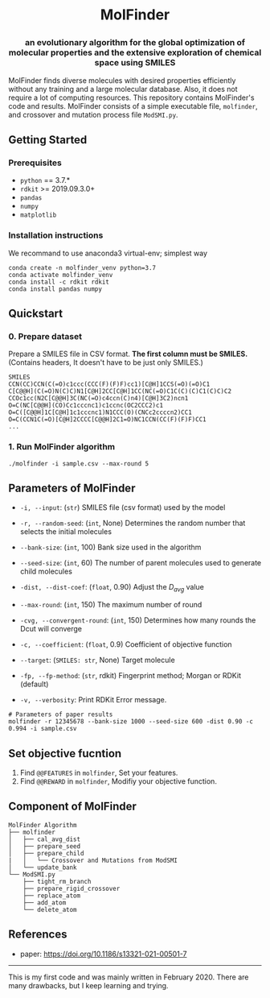 <!---
Copyright 2021 Yong-beom Kwon and Ju-yong Lee. All rights reserved.
-->

<h1 align="center">
<p>MolFinder
</h1>

<h3 align="center">
<p>an evolutionary algorithm for the global optimization of molecular properties and the extensive exploration of chemical space using SMILES
</h3>

MolFinder finds diverse molecules with desired properties efficiently without any training and a large molecular database. Also, it does not require a lot of computing resources. This repository contains MolFinder's code and results. MolFinder consists of a simple executable file, `molfinder`, and crossover and mutation process file `ModSMI.py`.

## Getting Started
### Prerequisites
* `python` == 3.7.*
* `rdkit` >= 2019.09.3.0+
* `pandas`
* `numpy`
* `matplotlib`

### Installation instructions
We recommand to use anaconda3 virtual-env; simplest way
```
conda create -n molfinder_venv python=3.7
conda activate molfinder_venv
conda install -c rdkit rdkit
conda install pandas numpy
```

## Quickstart
### 0. Prepare dataset
Prepare a SMILES file in CSV format. **The first column must be SMILES.**  
(Contains headers, It doesn't have to be just only SMILES.)
```
SMILES
CCN(CC)CCN(C(=O)c1ccc(CCC(F)(F)F)cc1)[C@H]1CCS(=O)(=O)C1
C[C@@H](C(=O)N(C)C)N1[C@H]2CC[C@H]1CC(NC(=O)C1C(C)(C)C1(C)C)C2
CCOc1cc(N2C[C@@H]3C(NC(=O)c4ccn(C)n4)[C@H]3C2)ncn1
O=C(NC[C@@H](CO)Cc1cccnc1)c1ccnc(OC2CCC2)c1
O=C([C@@H]1C[C@H]1c1cccnc1)N1CCC(O)(CNCc2ccccn2)CC1
O=C(CCN1C(=O)[C@H]2CCCC[C@@H]2C1=O)NC1CCN(CC(F)(F)F)CC1
...
```

### 1. Run MolFinder algorithm
```
./molfinder -i sample.csv --max-round 5
```

## Parameters of MolFinder
* `-i, --input`: (`str`) SMILES file (csv format) used by the model
* `-r, --random-seed`: (`int`, None) Determines the random number that selects the initial molecules
  
* `--bank-size`: (`int`, 100) Bank size used in the algorithm 
* `--seed-size`: (`int`, 60) The number of parent molecules used to generate child molecules
  
* `-dist, --dist-coef`: (`float`, 0.90) Adjust the $D_{avg}$ value

* `--max-round`: (`int`, 150) The maximum number of round
* `-cvg, --convergent-round`: (`int`, 150) Determines how many rounds the Dcut will converge
  
* `-c, --coefficient`: (`float`, 0.9) Coefficient of objective function
* `--target`: (`SMILES: str`, None) Target molecule 

* `-fp, --fp-method`: (`str`, rdkit) Fingerprint method; Morgan or RDKit (default)

* `-v, --verbosity`: Print RDKit Error message.

```shell
# Parameters of paper results
molfinder -r 12345678 --bank-size 1000 --seed-size 600 -dist 0.90 -c 0.994 -i sample.csv
```

## Set objective fucntion
1. Find `@@FEATURES` in `molfinder`, Set your features.
2. Find `@@REWARD` in `molfinder`, Modifiy your objective function.

## Component of MolFinder
```
MolFinder Algorithm
├── molfinder
│   ├── cal_avg_dist
│   ├── prepare_seed
│   ├── prepare_child
|   │   └── Crossover and Mutations from ModSMI
│   └── update_bank
└── ModSMI.py
    ├── tight_rm_branch
    ├── prepare_rigid_crossover
    ├── replace_atom
    ├── add_atom
    └── delete_atom
```

## References

* paper: https://doi.org/10.1186/s13321-021-00501-7

---
This is my first code and was mainly written in February 2020. There are many drawbacks, but I keep learning and trying.
